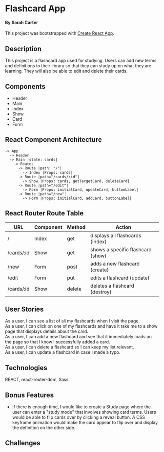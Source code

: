 # Flashcard App
#### By Sarah Carter

This project was bootstrapped with [Create React App](https://github.com/facebook/create-react-app).

## Description
This project is a flashcard app used for studying. Users can add new terms and definitions to their library so that they can study up on what they are learning. They will also be able to edit and delete their cards.

## Components
- Header 
- Main
- Index
- Show
- Card
- Form

## React Component Architecture
```
-> App
  -> Header
  -> Main |state: cards|
    -> Routes
      -> Route |path: "/"|
        -> Index |Props: cards|
      -> Route |path="/cards/:id"|
        -> Show |Props: cards, getTargetCard, deleteCard|
      -> Route |path="/edit"|
        -> Form |Props: initialCard, updateCard, buttonLabel|
      -> Route |path="/new"|
        -> Form |Props: initialCard, addCard, buttonLabel|
```

## React Router Route Table
| URL | Component | Method | Action |
|-----|-----------|--------|--------|
| / | Index | get | displays all flashcards (index)||
| /cards/:id | Show | get | shows a specific flashcard (show) |
| /new | Form | post | adds a new flashcard (create) |
| /edit | Form | put | edits a flashcard (update) |
| /cards/:id | Show | delete | deletes a flashcard (destroy) |

## User Stories
As a user, I can see a list of all my flashcards when I visit the page. \
As a user, I can click on one of my flashcards and have it take me to a show page that displays details about the card. \
As a user, I can add a new flashcard and see that it immediately loads on the page so that I know I successfully added a card. \
As a user, I can delete a flashcard so I can keep my list relevant. \
As a user, I can update a flashcard in case I made a typo. 

## Technologies
REACT, react-router-dom, Sass

## Bonus Features
- If there is enough time, I would like to create a Study page where the user can enter a "study mode" that involves showing card terms. Users would be able to flip cards over by clicking a reveal button. A CSS keyframe animation would make the card appear to flip over and display the definition on the other side.

## Challenges


